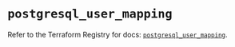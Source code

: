 # `postgresql_user_mapping`

Refer to the Terraform Registry for docs: [`postgresql_user_mapping`](https://registry.terraform.io/providers/sourcegraph/postgresql/1.23.0-sg.2/docs/resources/user_mapping).
